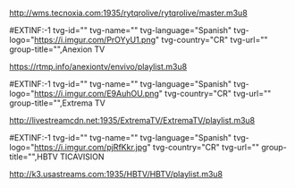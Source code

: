 
http://wms.tecnoxia.com:1935/rytqrolive/rytqrolive/master.m3u8

#EXTINF:-1 tvg-id="" tvg-name="" tvg-language="Spanish" tvg-logo="https://i.imgur.com/PrOYyU1.png" tvg-country="CR" tvg-url="" group-title="",Anexion TV

https://rtmp.info/anexiontv/envivo/playlist.m3u8

#EXTINF:-1 tvg-id="" tvg-name="" tvg-language="Spanish" tvg-logo="https://i.imgur.com/E9AuhOU.png" tvg-country="CR" tvg-url="" group-title="",Extrema TV

http://livestreamcdn.net:1935/ExtremaTV/ExtremaTV/playlist.m3u8

#EXTINF:-1 tvg-id="" tvg-name="" tvg-language="Spanish" tvg-logo="https://i.imgur.com/pjRfKkr.jpg" tvg-country="CR" tvg-url="" group-title="",HBTV TICAVISION

http://k3.usastreams.com:1935/HBTV/HBTV/playlist.m3u8

